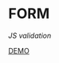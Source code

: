 # FORM
*JS validation*


[DEMO](https://katiailchenko.github.io/form-js-validation-/dist/index.html)